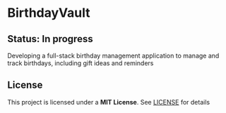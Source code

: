 # BirthdayVault

## Status: In progress 

Developing a full-stack birthday management application to manage and track birthdays, including gift ideas and reminders

## License
This project is licensed under a **MIT License**. See [LICENSE](LICENSE) for details
